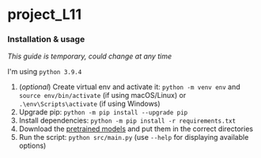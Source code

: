 # project_L11

### Installation & usage
*This guide is temporary, could change at any time*

I'm using `python 3.9.4`

1. (*optional*) Create virtual env and activate it: `python -m venv env` and `source env/bin/activate` (if using macOS/Linux) or `.\env\Scripts\activate` (if using Windows)
2. Upgrade pip: `python -m pip install --upgrade pip`
3. Install dependencies: `python -m pip install -r requirements.txt`
4. Download the [pretrained models](https://github.com/CorentinJ/Real-Time-Voice-Cloning/wiki/Pretrained-models) and put them in the correct directories
5. Run the script: `python src/main.py` (use `--help` for displaying available options)
